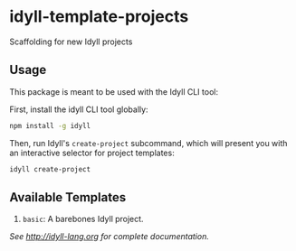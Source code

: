 # idyll-template-projects

Scaffolding for new Idyll projects

## Usage

This package is meant to be used with the Idyll CLI tool:

First, install the idyll CLI tool globally:
```bash
npm install -g idyll
```

Then, run Idyll's `create-project` subcommand, which will present you with an interactive
selector for project templates:
```bash
idyll create-project
```

## Available Templates

1. `basic`: A barebones Idyll project.

*See http://idyll-lang.org for complete documentation.*
